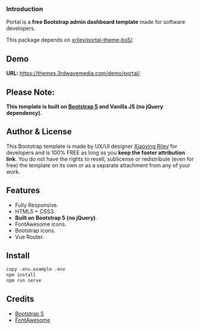 ### Introduction

Portal is a **free Bootstrap admin dashboard template** made for software developers.

This package depends on [xriley/portal-theme-bs5/](http://github.com/xriley/portal-theme-bs5/).

## Demo

**URL:** https://themes.3rdwavemedia.com/demo/portal/

## Please Note:

**This template is built on [Bootstrap 5](https://v5.getbootstrap.com/) and Vanilla JS (no jQuery dependency).**

## Author & License

This Bootstrap template is made by UX/UI designer [Xiaoying Riley](https://twitter.com/3rdwave_themes) for developers and is 100% FREE as long as you **keep the footer attribution link**. You do not have the rights to resell, sublicense or redistribute (even for free) the template on its own or as a separate attachment from any of your work.

## Features

-  Fully Responsive.
-  HTML5 + CSS3.
-  **Built on Bootstrap 5 (no jQuery)**.
-  FontAwesome icons.
-  Bootstrap icons.
-  Vue Router.

## Install

```bash
copy .env.example .env
npm install
npm run serve
```

## Credits
- [Bootstrap 5](https://v5.getbootstrap.com/)
- [FontAwesome](https://fortawesome.github.io/Font-Awesome/)